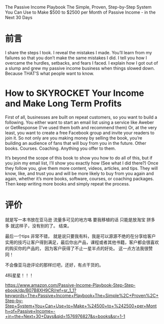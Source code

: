 
The Passive Income Playbook The Simple, Proven, Step-by-Step System You Can Use to Make $500 to $2500 per Month of Passive Income - in the Next 30 Days

# 前言
I share the steps I took. I reveal the mistakes I made. You’ll learn from my failures so that you don’t make the same mistakes I did. I tell you how I overcame the hurdles, setbacks, and fears I faced. I explain how I got out of a slump and grew my passive income business when things slowed down. Because THAT’S what people want to know.

# How to SKYROCKET Your Income and Make Long Term Profits

First of all, businesses are built on repeat customers, so you want to build a following. You either want to start an email list using a service like Aweber or GetResponse (I’ve used them both and recommend them) Or, at the very least, you want to create a free Facebook group and invite your readers to join it. So not only are you making money by selling the book, you’re building an audience of fans that will buy from you in the future. Other books. Courses. Coaching. Anything you offer to them.


It’s beyond the scope of this book to show you how to do all of this, but if you join my email list, I’ll show you exactly how (See what I did there?) Once they follow you, give them more content, videos, articles, and tips. They will know, like, and trust you and will be more likely to buy from you again and again, whether it’s more books, software, courses, or coaching packages. Then keep writing more books and simply repeat the process.



# 评价

就是写一本书放在亚马逊 流量多可见的地方咯    要我移植的话 只能是放淘宝  拼多多   就这样子，没有别的了。    结束。 

最后一个tips 非常不错，   就是说只要我有料，我是可以源源不绝的在分享给客户实用的技巧让客户得到满足，最后你出产品，课程或者其他书籍，客户都会很喜欢的购买你的产品的， 因为客户获得了不止一星半点的好处。 这一点方法我很赞同！  

不会像亚马逊评论的那样烂吧，还好，有点干货的。 

4科星星！！！

https://www.amazon.com/Passive-Income-Playbook-Step-Step-ebook/dp/B07B8XH9CR/ref=sr_1_1?keywords=The+Passive+Income+Playbook+The+Simple%2C+Proven%2C+Step-by-Step+System+You+Can+Use+to+Make+%24500+to+%242500+per+Month+of+Passive+Income+-+in+the+Next+30+Days&qid=1576976827&s=books&sr=1-1 

